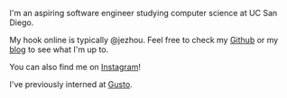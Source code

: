 I'm an aspiring software engineer studying computer science at UC San Diego.

My hook online is typically @jezhou. Feel free to check my [Github](https://github.com/jezhou) or my [blog](http://blog.jezhou.com) to see what I'm up to.

You can also find me on [Instagram]()!

I've previously interned at [Gusto](http://engineering.gusto.com/interning-at-gusto-and-reflections-on-how-i-got-here/).
